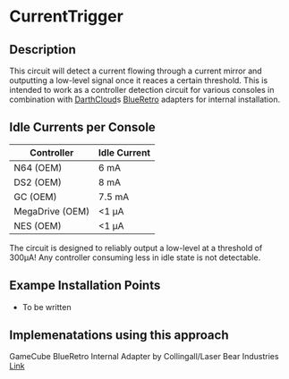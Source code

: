 # CurrentTrigger

## Description
This circuit will detect a current flowing through a current mirror and outputting a low-level signal once it reaces a certain threshold.
This is intended to work as a controller detection circuit for various consoles in combination with [DarthCloud](https://github.com/darthcloud)s [BlueRetro](https://github.com/darthcloud/BlueRetro) adapters for internal installation.

## Idle Currents per Console

| Controller | Idle Current |
|-|-|
| N64 (OEM) | 6 mA |
| DS2 (OEM) | 8 mA |
| GC (OEM) | 7.5 mA|
| MegaDrive (OEM)| <1 µA|
| NES (OEM) | <1 µA |

The circuit is designed to reliably output a low-level at a threshold of 300µA! Any controller consuming less in idle state is not detectable.

## Exampe Installation Points

- To be written

## Implemenatations using this approach
GameCube BlueRetro Internal Adapter by Collingall/Laser Bear Industries [Link](https://www.laserbear.net/products/gamecube-blue-retro-internal-adapter)
